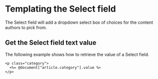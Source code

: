 # Templating the Select field

The Select field will add a dropdown select box of choices for the content authors to pick from.

## Get the Select field text value

The following example shows how to retrieve the value of a Select field.

```
<p class="category">
  <%= @document["article.category"].value %>
</p>
```

